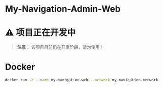 # My-Navigation-Admin-Web

# ⚠️ 项目正在开发中

> **注意：** 该项目目前仍在开发阶段，请勿使用！

# Docker
```bash
docker run -d --name my-navigation-web --network my-navigation-network -e LISTEN_PORT="80" -e SERVER_IP="!!! my-navigation-admin的ip !!!"  -p 8080:80 david95919/my-navigation-web:latest
```
